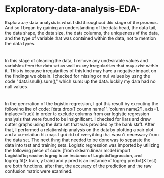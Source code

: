 # Exploratory-data-analysis-EDA-
Exploratory data analysis is what I did throughout this stage of the process. And so I began by gaining an understanding of the data head, the data tail, the data shape, the data size, the data columns, the uniqueness of the data, and the type of variable that was contained within the data, not to mention the data types.
# 
In this stage of cleaning the data, I remove any undesirable values and variables from the data set as well as any irregularities that may exist within it. This is because irregularities of this kind may have a negative impact on the findings we obtain. I checked for missing or null values by using the code "data.isnull().sum()," which sums up the data. luckily my data had no null values.
# 
In the generation of the logistic regression, I got this result by executing the following line of code: [data.drop(['column name1', 'column name2'], axis=1, inplace=True)] in order to exclude columns from our logistic regression analysis that were found to be insignificant. I checked for liars and drew cutter graphs using the data set that was provided by the bank staff. After that, I performed a relationship analysis on the data by plotting a pair plot and a co-relation hit map. I got rid of everything that wasn't necessary from the data set. The next thing that needed to be done was to separate the data into test and training sets. Logistic regression was imported by utilizing the following piece of code: [from sklearn.linear model import LogisticRegression logreg is an instance of LogisticRegression, and logreg.fit(X train, y train) and y pred is an instance of logreg.predict(X test) are both functions. after that, the accuracy of the prediction and the raw confusion matrix were examined.
